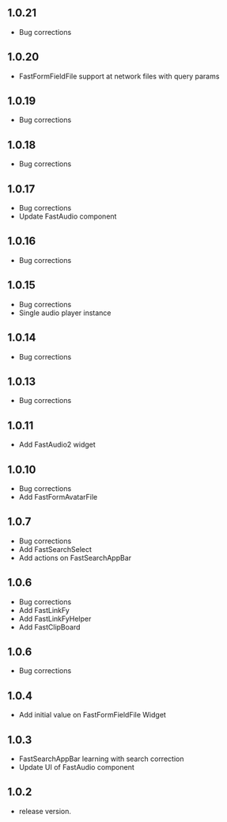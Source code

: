## 1.0.21
* Bug corrections

## 1.0.20
* FastFormFieldFile support at network files with query params

## 1.0.19
* Bug corrections

## 1.0.18
* Bug corrections

## 1.0.17
* Bug corrections
* Update FastAudio component

## 1.0.16
* Bug corrections

## 1.0.15
* Bug corrections
* Single audio player instance

## 1.0.14
* Bug corrections

## 1.0.13
* Bug corrections

## 1.0.11
* Add FastAudio2 widget

## 1.0.10
* Bug corrections
* Add FastFormAvatarFile

## 1.0.7
* Bug corrections
* Add FastSearchSelect
* Add actions on FastSearchAppBar

## 1.0.6
* Bug corrections
* Add FastLinkFy
* Add FastLinkFyHelper
* Add FastClipBoard

## 1.0.6
* Bug corrections

## 1.0.4

* Add initial value on FastFormFieldFile Widget

## 1.0.3

* FastSearchAppBar learning with search correction
* Update UI of FastAudio component


## 1.0.2

* release version.
